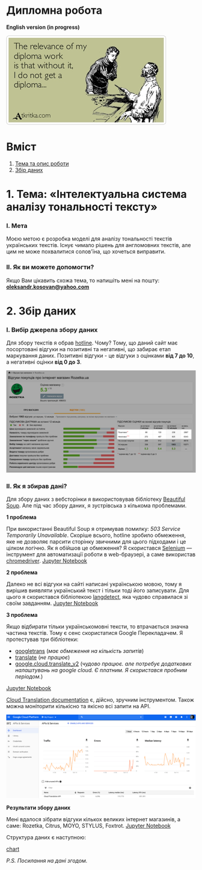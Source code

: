 # Дипломна робота

**English version (in progress)**

![img](https://github.com/OleksandrKosovan/sentiment-analysis-uk/blob/master/00-img/diploma-work.jpg?raw=true)

# Вміст

1. [Тема та опис роботи](#1-%D1%82%D0%B5%D0%BC%D0%B0-%D1%96%D0%BD%D1%82%D0%B5%D0%BB%D0%B5%D0%BA%D1%82%D1%83%D0%B0%D0%BB%D1%8C%D0%BD%D0%B0-%D1%81%D0%B8%D1%81%D1%82%D0%B5%D0%BC%D0%B0-%D0%B0%D0%BD%D0%B0%D0%BB%D1%96%D0%B7%D1%83-%D1%82%D0%BE%D0%BD%D0%B0%D0%BB%D1%8C%D0%BD%D0%BE%D1%81%D1%82%D1%96-%D1%82%D0%B5%D0%BA%D1%81%D1%82%D1%83)
2. [Збір даних](#2-%D0%B7%D0%B1%D1%96%D1%80-%D0%B4%D0%B0%D0%BD%D0%B8%D1%85)

# 1. Тема: «Інтелектуальна система аналізу тональності тексту» 

### I. Мета

Моєю метою є розробка моделі для аналізу тональності текстів українських текстів. Існує чимало рішень для англомовних текстів, але цим не може похвалитися солов'їна, що хочеться виправити.

### II. Як ви можете допомогти?

Якщо Вам цікавить схожа тема, то напишіть мені на пошту: **oleksandr.kosovan@yahoo.com**


# 2. Збір даних

### I. Вибір джерела збору даних

Для збору текстів я обрав [hotline](https://hotline.ua/reviews/yp/). Чому? Тому, що даний сайт має посортовані відгуки на позитивні та негативні, що забирає етап маркування даних. Позитивні відгуки - це відгуки з оцінками  **від 7 до 10**, а негативні оцінки **від 0 до 3**.

![screen reviews](https://github.com/OleksandrKosovan/sentiment-analysis-uk/blob/master/00-img/screen-rozetka.png?raw=true)

### ІІ. Як я збирав дані?

Для збору даних з вебсторінки я використовував бібліотеку [Beautiful Soup](https://en.wikipedia.org/wiki/Beautiful_Soup_(HTML_parser)). Але під час збору даних, я зустрівська з кількома проблемами.

**1 проблема** 

При використанні Beautiful Soup я отримував помилку: *503 Service Temporarily Unavailable*. Скоріше всього, hotline зробило обмеження, яке не дозволяє парсити сторінку звичними для цього підходами і це цілком логічно. Як я обійшов це обмеження? Я скористався [Selenium](https://selenium-python.readthedocs.io/) — інструмент для автоматизації роботи в web-браузері,  а саме використав [chromedriver](https://selenium-python.readthedocs.io/api.html#module-selenium.webdriver.chrome.webdriver). [Jupyter Notebook](https://github.com/OleksandrKosovan/sentiment-analysis-uk/blob/master/02-data-collections/02-scraping-test.ipynb)

**2 проблема**

Далеко не всі відгуки на сайті написані українською мовою, тому я вирішив виявляти український текст і тільки тоді його записувати. Для цього я скористався бібліотекою [langdetect](https://pypi.org/project/langdetect/), яка чудово справилася зі своїм завданням. [Jupyter Notebook](https://github.com/OleksandrKosovan/sentiment-analysis-uk/blob/master/02-data-collections/01-langdetect-test.ipynb)

**3 проблема**

Якщо відбирати тільки українськомовні тексти, то втрачається значна частина текстів. Тому є сенс скористатися Google Перекладачем. Я протестував три бібліотеки:

- [googletrans](https://pypi.org/project/googletrans/) (*має обмеження на кількість запитів*)
- [translate](https://pypi.org/project/translate/) (*не працює*)
- [google.cloud.translate_v2](https://pypi.org/project/google-cloud-translate/) (*чудово працює. але потребує додаткових налаштувань на google cloud. Є платним. Я скористався пробним періодом.*)

[Jupyter Notebook](https://github.com/OleksandrKosovan/sentiment-analysis-uk/blob/master/02-data-collections/01-langdetect-test.ipynb)

[Cloud Translation documentation](https://cloud.google.com/translate/docs) є, дійсно, зручним інструментом. Також можна моніторити кількісно та якісно всі запити на API.

![api](https://github.com/OleksandrKosovan/sentiment-analysis-uk/blob/master/00-img/api-screen.png?raw=true)

**Результати збору даних**

Мені вдалося зібрати відгуки кількох великих інтернет магазинів, а саме: Rozetka, Citrus, MOYO, STYLUS, Foxtrot. [Jupyter Notebook](https://github.com/OleksandrKosovan/sentiment-analysis-uk/blob/master/02-data-collections/03-data-collection.ipynb)

Структура даних є наступною: 

[chart](https://github.com/OleksandrKosovan/sentiment-analysis-uk/blob/master/00-img/chart.png?raw=true)

*P.S. Посилання на дані згодом.*

